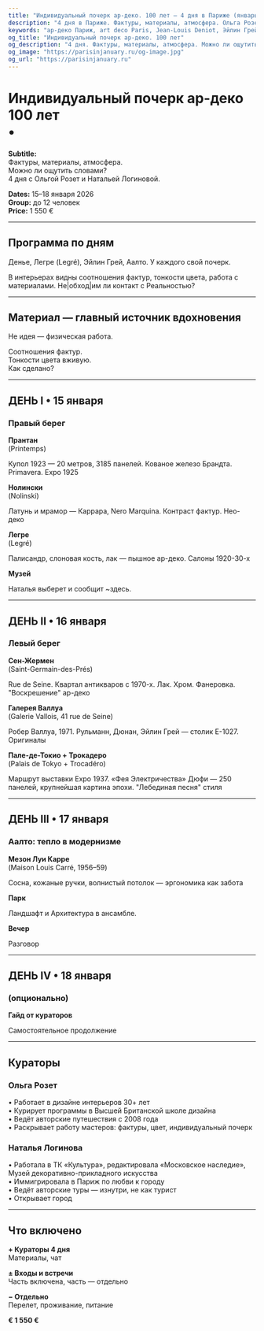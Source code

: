 ```yaml
---
title: "Индивидуальный почерк ар-деко. 100 лет — 4 дня в Париже (январь 2026)"
description: "4 дня в Париже. Фактуры, материалы, атмосфера. Ольга Розет и Наталья Логинова. Галереи, отели, шоу-румы. Малая группа."
keywords: "ар-деко Париж, art deco Paris, Jean-Louis Deniot, Эйлин Грей, Алвар Аалто, Nolinski Paris, Palais de Tokyo, Galerie Vallois, авторские туры Париж, кураторская программа, дизайн интерьеров, малая группа Париж, январь 2026"
og_title: "Индивидуальный почерк ар-деко. 100 лет"
og_description: "4 дня. Фактуры, материалы, атмосфера. Можно ли ощутить словами?"
og_image: "https://parisinjanuary.ru/og-image.jpg"
og_url: "https://parisinjanuary.ru"
---
```


# Индивидуальный почерк ар-деко<br><span class="hero-accent">100 лет</span><br>•

**Subtitle:**  
Фактуры, материалы, атмосфера.  
Можно ли ощутить словами?  
4 дня с Ольгой Розет и Натальей Логиновой.

**Dates:** 15–18 января 2026  
**Group:** до 12 человек  
**Price:** 1 550 €

---

## Программа по дням

Денье, Легре (Legré), Эйлин Грей, Аалто. У каждого свой почерк.

В интерьерах видны соотношения фактур, тонкости цвета, работа с материалами. Не|обход|им ли контакт с Реальностью?

---

## Материал — главный источник вдохновения

Не идея —
физическая работа.

Соотношения фактур.  
Тонкости цвета вживую.  
Как сделано? 

---

## ДЕНЬ I • 15 января
### Правый берег

**Прантан**  
(Printemps)

Купол 1923 — 20 метров, 3185 панелей. Кованое железо Брандта. Primavera. Expo 1925

**Нолински**  
(Nolinski)

Латунь и мрамор — Каррара, Nero Marquina. Контраст фактур. Нео-деко

**Легре**  
(Legré)

Палисандр, слоновая кость, лак — пышное ар-деко. Салоны 1920-30-х

**Музей**

Наталья выберет и сообщит
~здесь.

---

## ДЕНЬ II • 16 января
### Левый берег

**Сен-Жермен**  
(Saint-Germain-des-Prés)

Rue de Seine. Квартал антикваров с 1970-х. Лак. Хром. Фанеровка. "Воскрешение" ар-деко

**Галерея Валлуа**  
(Galerie Vallois, 41 rue de Seine)

Робер Валлуа, 1971. Рульманн, Дюнан, Эйлин Грей — столик E-1027. Оригиналы

**Пале-де-Токио + Трокадеро**  
(Palais de Tokyo + Trocadéro)

Маршрут выставки Expo 1937. «Фея Электричества» Дюфи — 250 панелей, крупнейшая картина эпохи. "Лебединая песня" стиля

---

## ДЕНЬ III • 17 января
### Аалто: тепло в модернизме

**Мезон Луи Карре**  
(Maison Louis Carré, 1956–59)

Сосна, кожаные ручки, волнистый потолок — эргономика как забота

**Парк**

Ландшафт и Архитектура
в ансамбле.

**Вечер**

Разговор

---

## ДЕНЬ IV • 18 января
### (опционально)

**Гайд от кураторов**

Самостоятельное продолжение

---

## Кураторы

### Ольга Розет

• Работает в дизайне интерьеров 30+ лет  
• Курирует программы в Высшей Британской школе дизайна  
• Ведёт авторские путешествия с 2008 года  
• Раскрывает работу мастеров: фактуры, цвет, индивидуальный почерк

### Наталья Логинова

• Работала в ТК «Культура», редактировала «Московское наследие», Музей декоративно-прикладного искусства  
• Иммигрировала в Париж по любви к городу  
• Ведёт авторские туры — изнутри, не как турист  
• Открывает город

---

## Что включено

**+ Кураторы 4 дня**  
Материалы, чат

**± Входы и встречи**  
Часть включена, часть — отдельно

**− Отдельно**  
Перелет, проживание, питание

**€ 1 550 €**

